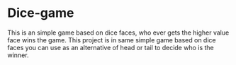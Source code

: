 # Dice-game
This is an simple game based on dice faces, who ever gets the higher value face wins the game.
This project is in same simple game based on dice faces you can use as an alternative of head or tail to decide who is the winner.
